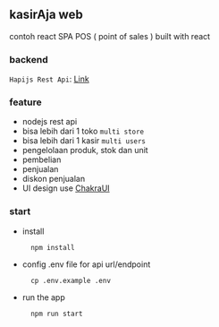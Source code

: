 ## kasirAja web
contoh react SPA POS ( point of sales ) built with react

### backend
`Hapijs Rest Api`: [Link](https://github.com/ajikamaludin/hapi-kasiraja-api)

### feature
- nodejs rest api
- bisa lebih dari 1 toko `multi store`
- bisa lebih dari 1 kasir `multi users`
- pengelolaan produk, stok dan unit
- pembelian
- penjualan
- diskon penjualan
- UI design use [ChakraUI](https://chakra-ui.com/)
### start 
- install

        npm install

- config .env file for api url/endpoint

        cp .env.example .env

- run the app

        npm run start